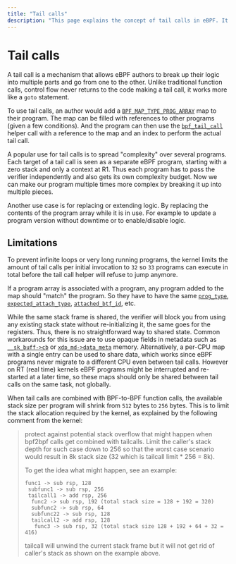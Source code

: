 ```yaml
---
title: "Tail calls"
description: "This page explains the concept of tail calls in eBPF. It explains what tail calls are, how to use them, and when to use them."
---
```

# Tail calls

A tail call is a mechanism that allows eBPF authors to break up their logic into multiple parts and go from one to the other. Unlike traditional function calls, control flow never returns to the code making a tail call, it works more like a `goto` statement.

To use tail calls, an author would add a [`BPF_MAP_TYPE_PROG_ARRAY`](../map-type/BPF_MAP_TYPE_PROG_ARRAY.md) map to their program. The map can be filled with references to other programs (given a few conditions). And the program can then use the [`bpf_tail_call`](../helper-function/bpf_tail_call.md) helper call with a reference to the map and an index to perform the actual tail call.

A popular use for tail calls is to spread "complexity" over several programs. Each target of a tail call is seen as a separate eBPF program, starting with a zero stack and only a context at R1. Thus each program has to pass the verifier independently and also gets its own complexity budget. Now we can make our program multiple times more complex by breaking it up into multiple pieces.

Another use case is for replacing or extending logic. By replacing the contents of the program array while it is in use. For example to update a program version without downtime or to enable/disable logic.

## Limitations

To prevent infinite loops or very long running programs, the kernel limits the amount of tail calls per initial invocation to `32` so `33` programs can execute in total before the tail call helper will refuse to jump anymore.

If a program array is associated with a program, any program added to the map should "match" the program. So they have to have the same [`prog_type`](../syscall/BPF_PROG_LOAD.md#prog_type), [`expected_attach_type`](../syscall/BPF_PROG_LOAD.md#expected_attach_type), [`attached_btf_id`](../syscall/BPF_PROG_LOAD.md#attached_btf_id), etc.

While the same stack frame is shared, the verifier will block you from using any existing stack state without re-initializing it, the same goes for the registers. Thus, there is no straightforward way to shared state. Common workarounds for this issue are to use opaque fields in metadata such as [`__sk_buff->cb`](../program-context/__sk_buff.md#cb) or [`xdp_md->data_meta`](../program-type/BPF_PROG_TYPE_XDP.md#data_meta) memory. Alternatively, a per-CPU map with a single entry can be used to share data, which works since eBPF programs never migrate to a different CPU even between tail calls. However on RT (real time) kernels eBPF programs might be interrupted and re-started at a later time, so these maps should only be shared between tail calls on the same task, not globally.

When tail calls are combined with BPF-to-BPF function calls, the available stack size per program will shrink from `512` bytes to `256` bytes. This is to limit the stack allocation required by the kernel, as explained by the following comment from the kernel:

> protect against potential stack overflow that might happen when
> bpf2bpf calls get combined with tailcalls. Limit the caller's stack
> depth for such case down to 256 so that the worst case scenario
> would result in 8k stack size (32 which is tailcall limit * 256 =
> 8k).
>
> To get the idea what might happen, see an example:
> ```
> func1 -> sub rsp, 128
>  subfunc1 -> sub rsp, 256
>  tailcall1 -> add rsp, 256
>   func2 -> sub rsp, 192 (total stack size = 128 + 192 = 320)
>   subfunc2 -> sub rsp, 64
>   subfunc22 -> sub rsp, 128
>   tailcall2 -> add rsp, 128
>    func3 -> sub rsp, 32 (total stack size 128 + 192 + 64 + 32 = 416)
> ```
> tailcall will unwind the current stack frame but it will not get rid
> of caller's stack as shown on the example above.
